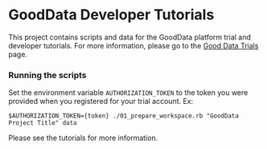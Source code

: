 # GoodData Developer Tutorials

This project contains scripts and data for the GoodData platform 
trial and developer tutorials. For more information, please go 
to the [Good Data Trials](https://gooddata.com/trial) page. 

### Running the scripts

Set the environment variable `AUTHORIZATION_TOKEN` to the token you were provided 
when you registered for your trial account. Ex:

```$AUTHORIZATION_TOKEN={token} ./01_prepare_workspace.rb "GoodData Project Title" data```

Please see the tutorials for more information.
